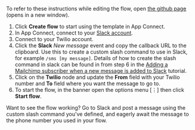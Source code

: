 To refer to these instructions while editing the flow, open [the github page](https://github.com/ot4i/app-connect-templates/blob/master/resources/markdown/Use%20a%20Slack%20slash%20command%20to%20send%20a%20Twilio%20SMS%20message_instructions.md) (opens in a new window).

1. Click **Create flow** to start using the template in App Connect. 
1. In App Connect, connect to your [Slack account](https://developer.ibm.com/integration/docs/app-connect/how-to-guides-for-apps/use-ibm-app-connect-slack/).
1. Connect to your Twilio account.
1. Click the **Slack** _New message_ event and copy the callback URL to the clipboard. Use this to create a custom slash command to use in Slack, for example ```/sms [my message]```.  Details of how to create the slash command in slack can be found in from step 6 in the [Adding a Mailchimp subscriber when a new message is added to Slack](https://developer.ibm.com/integration/docs/app-connect/tutorials-for-ibm-app-connect/creating-event-driven-flow-can-use-slack-perform-action-another-application/) tutorial.
1. Click on the **Twilio** node and update the **From** field with your Twilio number and **To** field where you want the message to go to.
1. To start the flow, in the banner open the options menu [&#8942;] then click **Start flow**.

Want to see the flow working? Go to Slack and post a message using the custom slash command you've defined, and eagerly await the message to the phone number you used in your flow.

